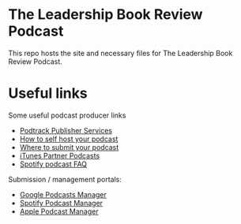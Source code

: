 # The Leadership Book Review Podcast

This repo hosts the site and necessary files for The Leadership Book Review Podcast.

# Useful links

Some useful podcast producer links

- [Podtrack Publisher Services](https://analytics.podtrac.com/publisher-services)
- [How to self host your podcast](https://lime.link/blog/how-to-self-host-your-podcast/)
- [Where to submit your podcast](https://lime.link/blog/where-to-submit-your-podcast/)
- [iTunes Partner Podcasts](https://itunespartner.apple.com/podcasts/)
- [Spotify podcast FAQ](https://podcasters.spotify.com/faq)

Submission / management portals:

- [Google Podcasts Manager](https://podcastsmanager.google.com)
- [Spotify Podcast Manager](https://podcasters.spotify.com/catalog)
- [Apple Podcast Manager](https://podcastsconnect.apple.com/my-podcasts)